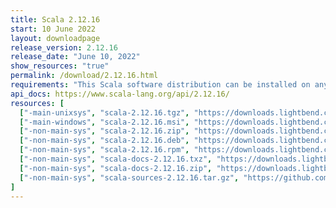 ```yaml
---
title: Scala 2.12.16
start: 10 June 2022
layout: downloadpage
release_version: 2.12.16
release_date: "June 10, 2022"
show_resources: "true"
permalink: /download/2.12.16.html
requirements: "This Scala software distribution can be installed on any Unix-like or Windows system. It requires Java 8 or later, available <a href='https://www.java.com/'>here</a>."
api_docs: https://www.scala-lang.org/api/2.12.16/
resources: [
  ["-main-unixsys", "scala-2.12.16.tgz", "https://downloads.lightbend.com/scala/2.12.16/scala-2.12.16.tgz", "Mac OS X, Unix, Cygwin", "20.06M"],
  ["-main-windows", "scala-2.12.16.msi", "https://downloads.lightbend.com/scala/2.12.16/scala-2.12.16.msi", "Windows (msi installer)", "126.66M"],
  ["-non-main-sys", "scala-2.12.16.zip", "https://downloads.lightbend.com/scala/2.12.16/scala-2.12.16.zip", "Windows", "20.10M"],
  ["-non-main-sys", "scala-2.12.16.deb", "https://downloads.lightbend.com/scala/2.12.16/scala-2.12.16.deb", "Debian", "147.62M"],
  ["-non-main-sys", "scala-2.12.16.rpm", "https://downloads.lightbend.com/scala/2.12.16/scala-2.12.16.rpm", "RPM package", "126.91M"],
  ["-non-main-sys", "scala-docs-2.12.16.txz", "https://downloads.lightbend.com/scala/2.12.16/scala-docs-2.12.16.txz", "API docs", "54.84M"],
  ["-non-main-sys", "scala-docs-2.12.16.zip", "https://downloads.lightbend.com/scala/2.12.16/scala-docs-2.12.16.zip", "API docs", "109.79M"],
  ["-non-main-sys", "scala-sources-2.12.16.tar.gz", "https://github.com/scala/scala/archive/v2.12.16.tar.gz", "Sources", "6.6M"]
]
---
```

